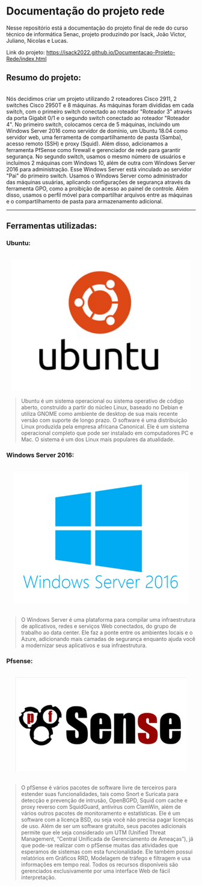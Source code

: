 # Documentação do projeto rede 
Nesse repositório está a documentação do projeto final de rede do curso técnico de informática Senac, projeto produzindo por Isack, João Victor, Juliano, Nicolas e Lucas.

Link do projeto: https://isack2022.github.io/Documentacao-Projeto-Rede/index.html

## Resumo do projeto:
<br>
 Nós decidimos criar um projeto utilizando 2 roteadores Cisco 2911, 2 switches Cisco 2950T e 8 máquinas. As máquinas foram divididas em cada switch, com o primeiro switch conectado ao roteador "Roteador 3" através da porta Gigabit 0/1 e o segundo switch conectado ao roteador "Roteador 4". No primeiro switch, colocamos cerca de 5 máquinas, incluindo um Windows Server 2016 como servidor de domínio, um Ubuntu 18.04 como servidor web, uma ferramenta de compartilhamento de pasta (Samba), acesso remoto (SSH) e proxy (Squid). Além disso, adicionamos a ferramenta PfSense como firewall e gerenciador de rede para garantir segurança. No segundo switch, usamos o mesmo número de usuários e incluímos 2 máquinas com Windows 10, além de outra com Windows Server 2016 para administração. Esse Windows Server está vinculado ao servidor "Pai" do primeiro switch. Usamos o Windows Server como administrador das máquinas usuárias, aplicando configurações de segurança através da ferramenta GPO, como a proibição de acesso ao painel de controle. Além disso, usamos o perfil móvel para compartilhar arquivos entre as máquinas e o compartilhamento de pasta para armazenamento adicional.

---
## Ferramentas utilizadas:
### Ubuntu:
<br>
<div align="center">
    <img  height="350em"  text-align="center" src="image/ubuntu/ubuntu.png">
</div>

>Ubuntu é um sistema operacional ou sistema operativo de código aberto, construído a partir do núcleo Linux, baseado no Debian e utiliza GNOME como ambiente de desktop de sua mais recente versão com suporte de longo prazo. O software é uma distribuição Linux produzida pela empresa africana Canonical. Ele é um sistema operacional completo que pode ser instalado em computadores PC e Mac. O sistema é um dos Linux mais populares da atualidade.

### Windows Server 2016:
<br>

<div align="center">
    <img  height="350em" src="image/win_server2016/server2016_logo.png">
</div>

<br>

>O Windows Server é uma plataforma para compilar uma infraestrutura de aplicativos, redes e serviços Web conectados, do grupo de trabalho ao data center. Ele faz a ponte entre os ambientes locais e o Azure, adicionando mais camadas de segurança enquanto ajuda você a modernizar seus aplicativos e sua infraestrutura.

### Pfsense:
<br>

<div align="center"> 
    <img  height="250em" src="image/pfsense/pfSense_Logo.png">
</div>

<br>

>O pfSense é vários pacotes de software livre de terceiros para estender suas funcionalidades, tais como Snort e Suricata para detecção e prevenção de intrusão, OpenBGPD, Squid com cache e proxy reverso com SquidGuard, antivírus com ClamWin, além de vários outros pacotes de monitoramento e estatísticas. Ele é um software com a licença BSD, ou seja você não precisa pagar licenças de uso. Além de ser um software gratuito, seus pacotes adicionais permite que ele seja considerado um UTM (Unified Threat Management, “Central Unificada de Gerenciamento de Ameaças”), já que pode-se realizar com o pfSense muitas das atividades que esperamos de sistemas com esta funcionalidade. Ele também possui relatórios em Gráficos RRD, Modelagem de tráfego e filtragem e usa informações em tempo real. Todos os recursos disponíveis são gerenciados exclusivamente por uma interface Web de fácil interpretação. 
